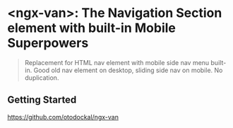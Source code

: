 # \<ngx-van\>: The Navigation Section element with built-in Mobile Superpowers

> Replacement for HTML nav element with mobile side nav menu built-in. Good old nav element on desktop, sliding side nav on mobile. No duplication.

## Getting Started

https://github.com/otodockal/ngx-van
